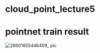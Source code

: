 # cloud_point_lecture5
# pointnet train result
![26601655446409_ pic](https://user-images.githubusercontent.com/13238811/174238720-fbf99cf3-8e97-4603-8edc-0dea3dcec7e5.jpg)
